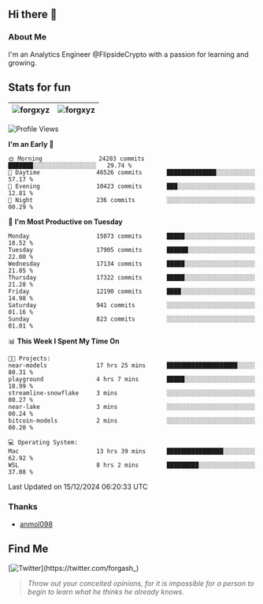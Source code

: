 ## Hi there 👋

### About Me

I'm an Analytics Engineer @FlipsideCrypto with a passion for learning and growing.
  
## Stats for fun

| <img align="center" src="https://github-readme-streak-stats.herokuapp.com/?user=forgxyz&theme=tokyonight" alt="forgxyz" /> | <img align="center" src="https://github-readme-stats.vercel.app/api?username=forgxyz&theme=tokyonight&show_icons=true" alt="forgxyz" /> |
| ------------- |------------- |


<!--START_SECTION:waka-->
![Profile Views](http://img.shields.io/badge/Profile%20Views-0-blue)

**I'm an Early 🐤** 

```text
🌞 Morning                24203 commits       ███████░░░░░░░░░░░░░░░░░░   29.74 % 
🌆 Daytime                46526 commits       ██████████████░░░░░░░░░░░   57.17 % 
🌃 Evening                10423 commits       ███░░░░░░░░░░░░░░░░░░░░░░   12.81 % 
🌙 Night                  236 commits         ░░░░░░░░░░░░░░░░░░░░░░░░░   00.29 % 
```
📅 **I'm Most Productive on Tuesday** 

```text
Monday                   15073 commits       █████░░░░░░░░░░░░░░░░░░░░   18.52 % 
Tuesday                  17905 commits       ██████░░░░░░░░░░░░░░░░░░░   22.00 % 
Wednesday                17134 commits       █████░░░░░░░░░░░░░░░░░░░░   21.05 % 
Thursday                 17322 commits       █████░░░░░░░░░░░░░░░░░░░░   21.28 % 
Friday                   12190 commits       ████░░░░░░░░░░░░░░░░░░░░░   14.98 % 
Saturday                 941 commits         ░░░░░░░░░░░░░░░░░░░░░░░░░   01.16 % 
Sunday                   823 commits         ░░░░░░░░░░░░░░░░░░░░░░░░░   01.01 % 
```


📊 **This Week I Spent My Time On** 

```text
🐱‍💻 Projects: 
near-models              17 hrs 25 mins      ████████████████████░░░░░   80.31 % 
playground               4 hrs 7 mins        █████░░░░░░░░░░░░░░░░░░░░   18.99 % 
streamline-snowflake     3 mins              ░░░░░░░░░░░░░░░░░░░░░░░░░   00.27 % 
near-lake                3 mins              ░░░░░░░░░░░░░░░░░░░░░░░░░   00.24 % 
bitcoin-models           2 mins              ░░░░░░░░░░░░░░░░░░░░░░░░░   00.20 % 

💻 Operating System: 
Mac                      13 hrs 39 mins      ████████████████░░░░░░░░░   62.92 % 
WSL                      8 hrs 2 mins        █████████░░░░░░░░░░░░░░░░   37.08 % 
```


 Last Updated on 15/12/2024 06:20:33 UTC
<!--END_SECTION:waka-->

### Thanks
 - [anmol098](https://github.com/anmol098/waka-readme-stats/)
  
## Find Me
[![Twitter](https://img.shields.io/twitter/url/https/twitter.com/forgash_.svg?style=social&label=Follow%20%40forgash_)](https://twitter.com/forgash_)


> *Throw out your conceited opinions, for it is impossible for a person to begin to learn what he thinks he already knows.* 
